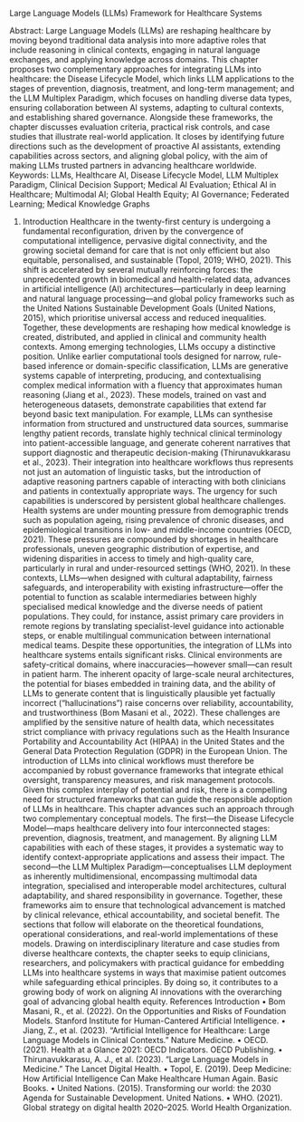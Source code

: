 Large Language Models (LLMs) Framework for Healthcare Systems

 Abstract: Large Language Models (LLMs) are reshaping healthcare by moving beyond traditional data analysis into more adaptive roles that include reasoning in clinical contexts, engaging in natural language exchanges, and applying knowledge across domains. This chapter proposes two complementary approaches for integrating LLMs into healthcare: the Disease Lifecycle Model, which links LLM applications to the stages of prevention, diagnosis, treatment, and long-term management; and the LLM Multiplex Paradigm, which focuses on handling diverse data types, ensuring collaboration between AI systems, adapting to cultural contexts, and establishing shared governance. Alongside these frameworks, the chapter discusses evaluation criteria, practical risk controls, and case studies that illustrate real-world application. It closes by identifying future directions such as the development of proactive AI assistants, extending capabilities across sectors, and aligning global policy, with the aim of making LLMs trusted partners in advancing healthcare worldwide.
Keywords: LLMs, Healthcare AI, Disease Lifecycle Model, LLM Multiplex Paradigm, Clinical Decision Support; Medical AI Evaluation; Ethical AI in Healthcare; Multimodal AI; Global Health Equity; AI Governance; Federated Learning; Medical Knowledge Graphs

1.	Introduction
Healthcare in the twenty-first century is undergoing a fundamental reconfiguration, driven by the convergence of computational intelligence, pervasive digital connectivity, and the growing societal demand for care that is not only efficient but also equitable, personalised, and sustainable (Topol, 2019; WHO, 2021). This shift is accelerated by several mutually reinforcing forces: the unprecedented growth in biomedical and health-related data, advances in artificial intelligence (AI) architectures—particularly in deep learning and natural language processing—and global policy frameworks such as the United Nations Sustainable Development Goals (United Nations, 2015), which prioritise universal access and reduced inequalities. Together, these developments are reshaping how medical knowledge is created, distributed, and applied in clinical and community health contexts.
Among emerging technologies, LLMs occupy a distinctive position. Unlike earlier computational tools designed for narrow, rule-based inference or domain-specific classification, LLMs are generative systems capable of interpreting, producing, and contextualising complex medical information with a fluency that approximates human reasoning (Jiang et al., 2023). These models, trained on vast and heterogeneous datasets, demonstrate capabilities that extend far beyond basic text manipulation. For example, LLMs can synthesise information from structured and unstructured data sources, summarise lengthy patient records, translate highly technical clinical terminology into patient-accessible language, and generate coherent narratives that support diagnostic and therapeutic decision-making (Thirunavukkarasu et al., 2023). Their integration into healthcare workflows thus represents not just an automation of linguistic tasks, but the introduction of adaptive reasoning partners capable of interacting with both clinicians and patients in contextually appropriate ways.
The urgency for such capabilities is underscored by persistent global healthcare challenges. Health systems are under mounting pressure from demographic trends such as population ageing, rising prevalence of chronic diseases, and epidemiological transitions in low- and middle-income countries (OECD, 2021). These pressures are compounded by shortages in healthcare professionals, uneven geographic distribution of expertise, and widening disparities in access to timely and high-quality care, particularly in rural and under-resourced settings (WHO, 2021). In these contexts, LLMs—when designed with cultural adaptability, fairness safeguards, and interoperability with existing infrastructure—offer the potential to function as scalable intermediaries between highly specialised medical knowledge and the diverse needs of patient populations. They could, for instance, assist primary care providers in remote regions by translating specialist-level guidance into actionable steps, or enable multilingual communication between international medical teams.
Despite these opportunities, the integration of LLMs into healthcare systems entails significant risks. Clinical environments are safety-critical domains, where inaccuracies—however small—can result in patient harm. The inherent opacity of large-scale neural architectures, the potential for biases embedded in training data, and the ability of LLMs to generate content that is linguistically plausible yet factually incorrect (“hallucinations”) raise concerns over reliability, accountability, and trustworthiness (Bom Masani et al., 2022). These challenges are amplified by the sensitive nature of health data, which necessitates strict compliance with privacy regulations such as the Health Insurance Portability and Accountability Act (HIPAA) in the United States and the General Data Protection Regulation (GDPR) in the European Union. The introduction of LLMs into clinical workflows must therefore be accompanied by robust governance frameworks that integrate ethical oversight, transparency measures, and risk management protocols.
Given this complex interplay of potential and risk, there is a compelling need for structured frameworks that can guide the responsible adoption of LLMs in healthcare. This chapter advances such an approach through two complementary conceptual models. The first—the Disease Lifecycle Model—maps healthcare delivery into four interconnected stages: prevention, diagnosis, treatment, and management. By aligning LLM capabilities with each of these stages, it provides a systematic way to identify context-appropriate applications and assess their impact. The second—the LLM Multiplex Paradigm—conceptualises LLM deployment as inherently multidimensional, encompassing multimodal data integration, specialised and interoperable model architectures, cultural adaptability, and shared responsibility in governance. Together, these frameworks aim to ensure that technological advancement is matched by clinical relevance, ethical accountability, and societal benefit.
The sections that follow will elaborate on the theoretical foundations, operational considerations, and real-world implementations of these models. Drawing on interdisciplinary literature and case studies from diverse healthcare contexts, the chapter seeks to equip clinicians, researchers, and policymakers with practical guidance for embedding LLMs into healthcare systems in ways that maximise patient outcomes while safeguarding ethical principles. By doing so, it contributes to a growing body of work on aligning AI innovations with the overarching goal of advancing global health equity.
References
Introduction
• Bom Masani, R., et al. (2022). On the Opportunities and Risks of Foundation Models. Stanford Institute for Human-Cantered Artificial Intelligence.
• Jiang, Z., et al. (2023). “Artificial Intelligence for Healthcare: Large Language Models in Clinical Contexts.” Nature Medicine.
• OECD. (2021). Health at a Glance 2021: OECD Indicators. OECD Publishing.
• Thirunavukkarasu, A. J., et al. (2023). “Large Language Models in Medicine.” The Lancet Digital Health.
• Topol, E. (2019). Deep Medicine: How Artificial Intelligence Can Make Healthcare Human Again. Basic Books.
• United Nations. (2015). Transforming our world: the 2030 Agenda for Sustainable Development. United Nations.
• WHO. (2021). Global strategy on digital health 2020–2025. World Health Organization.

